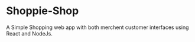 # Shoppie-Shop

A Simple Shopping web app with both merchent customer interfaces using React and NodeJs.